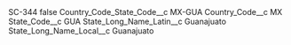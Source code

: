 <?xml version="1.0" encoding="UTF-8"?>
<CustomMetadata xmlns="http://soap.sforce.com/2006/04/metadata" xmlns:xsi="http://www.w3.org/2001/XMLSchema-instance" xmlns:xsd="http://www.w3.org/2001/XMLSchema">
    <label>SC-344</label>
    <protected>false</protected>
    <values>
        <field>Country_Code_State_Code__c</field>
        <value xsi:type="xsd:string">MX-GUA</value>
    </values>
    <values>
        <field>Country_Code__c</field>
        <value xsi:type="xsd:string">MX</value>
    </values>
    <values>
        <field>State_Code__c</field>
        <value xsi:type="xsd:string">GUA</value>
    </values>
    <values>
        <field>State_Long_Name_Latin__c</field>
        <value xsi:type="xsd:string">Guanajuato</value>
    </values>
    <values>
        <field>State_Long_Name_Local__c</field>
        <value xsi:type="xsd:string">Guanajuato</value>
    </values>
</CustomMetadata>
